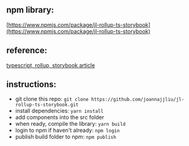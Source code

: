## npm library: 
[https://www.npmjs.com/package/jl-rollup-ts-storybook](https://www.npmjs.com/package/jl-rollup-ts-storybook)

## reference:
[typescript, rollup, storybook article](https://blog.harveydelaney.com/creating-your-own-react-component-library/)

## instructions:
- git clone this repo: `git clone https://github.com/joannajjliu/jl-rollup-ts-storybook.git`
- install dependencies: `yarn install`
- add components into the src folder
- when ready, compile the library:  `yarn build`
- login to npm if haven't already: `npm login`
- publish build folder to npm: `npm publish`